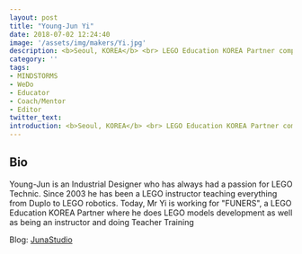 ```yaml
---
layout: post
title: "Young-Jun Yi"
date: 2018-07-02 12:24:40
image: '/assets/img/makers/Yi.jpg'
description: <b>Seoul, KOREA</b> <br> LEGO Education KOREA Partner company staff
category: ''
tags:
- MINDSTORMS
- WeDo
- Educator
- Coach/Mentor
- Editor
twitter_text:
introduction: <b>Seoul, KOREA</b> <br> LEGO Education KOREA Partner company staff
---
```




## Bio

Young-Jun is an Industrial Designer who has always had a passion for LEGO Technic. Since 2003 he has been a LEGO instructor teaching everything from Duplo to LEGO robotics. Today, Mr Yi is working for "FUNERS", a LEGO Education KOREA Partner where he does LEGO models development as well as being an instructor and doing Teacher Training


Blog: [JunaStudio](https://www.facebook.com/junastudiokorea/)
